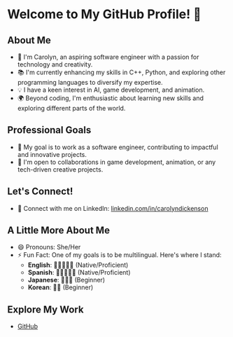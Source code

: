 # Welcome to My GitHub Profile! 👋

## About Me
- 🌟 I'm Carolyn, an aspiring software engineer with a passion for technology and creativity.
- 📚 I'm currently enhancing my skills in C++, Python, and exploring other programming languages to diversify my expertise.
- 💡 I have a keen interest in AI, game development, and animation.
- 🌍 Beyond coding, I'm enthusiastic about learning new skills and exploring different parts of the world.

## Professional Goals
- 🎯 My goal is to work as a software engineer, contributing to impactful and innovative projects.
- 🤝 I'm open to collaborations in game development, animation, or any tech-driven creative projects.

## Let's Connect!
- 📱 Connect with me on LinkedIn:  [linkedin.com/in/carolyndickenson](https://www.linkedin.com/in/carolyndickenson)

## A Little More About Me
- 😄 Pronouns: She/Her
- ⚡ Fun Fact: One of my goals is to be multilingual. Here's where I stand:
  - **English**: 🌟🌟🌟🌟🌟 (Native/Proficient)
  - **Spanish**: 🌟🌟🌟🌟🌟 (Native/Proficient)
  - **Japanese**: 🌟🌟🌠 (Beginner)
  - **Korean**: 🌟🌠 (Beginner)

## Explore My Work
- [GitHub](https://github.com/carolyndanielle)

<!---
carolyndanielle/carolyndanielle is a ✨ special ✨ repository because its `README.md` (this file) appears on your GitHub profile.
You can click the Preview link to take a look at your changes.
--->
